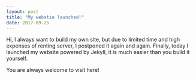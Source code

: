 ```yaml
---
layout: post
title: "My webstie launched!"
date: 2017-09-25
---
```


Hi, I always want to build my own site, but due to limited time and high expenses of renting server, 
I postponed it again and again. Finally, today I launched my website powered by Jekyll, it is much
easier than you build it yourself.

You are always welcome to visit here!
